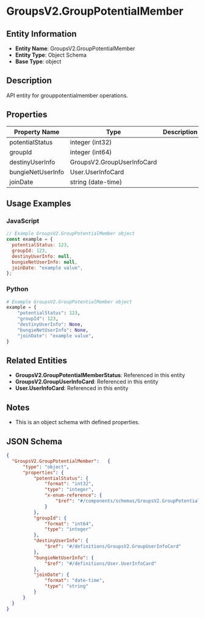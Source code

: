 # GroupsV2.GroupPotentialMember

## Entity Information
- **Entity Name**: GroupsV2.GroupPotentialMember
- **Entity Type**: Object Schema
- **Base Type**: object

## Description
API entity for grouppotentialmember operations.

## Properties

| Property Name | Type | Description | Required |
|---------------|------|-------------|----------|
| potentialStatus | integer (int32) |  | No |
| groupId | integer (int64) |  | No |
| destinyUserInfo | GroupsV2.GroupUserInfoCard |  | No |
| bungieNetUserInfo | User.UserInfoCard |  | No |
| joinDate | string (date-time) |  | No |

## Usage Examples

### JavaScript
```javascript
// Example GroupsV2.GroupPotentialMember object
const example = {
  potentialStatus: 123,
  groupId: 123,
  destinyUserInfo: null,
  bungieNetUserInfo: null,
  joinDate: "example value",
};
```

### Python
```python
# Example GroupsV2.GroupPotentialMember object
example = {
    "potentialStatus": 123,
    "groupId": 123,
    "destinyUserInfo": None,
    "bungieNetUserInfo": None,
    "joinDate": "example value",
}
```

## Related Entities
- **GroupsV2.GroupPotentialMemberStatus**: Referenced in this entity
- **GroupsV2.GroupUserInfoCard**: Referenced in this entity
- **User.UserInfoCard**: Referenced in this entity

## Notes
- This is an object schema with defined properties.

## JSON Schema
```json
{
  "GroupsV2.GroupPotentialMember":   {
      "type": "object",
      "properties": {
          "potentialStatus": {
              "format": "int32",
              "type": "integer",
              "x-enum-reference": {
                  "$ref": "#/components/schemas/GroupsV2.GroupPotentialMemberStatus"
              }
          },
          "groupId": {
              "format": "int64",
              "type": "integer"
          },
          "destinyUserInfo": {
              "$ref": "#/definitions/GroupsV2.GroupUserInfoCard"
          },
          "bungieNetUserInfo": {
              "$ref": "#/definitions/User.UserInfoCard"
          },
          "joinDate": {
              "format": "date-time",
              "type": "string"
          }
      }
  }
}
```

